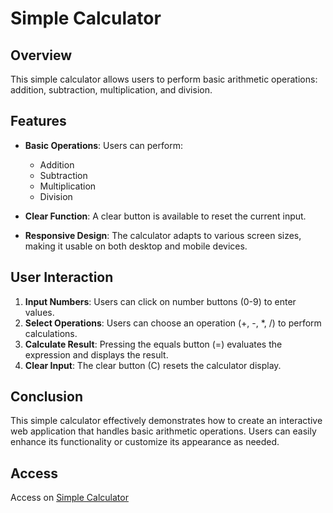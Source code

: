 # Simple Calculator

## Overview
This simple calculator allows users to perform basic arithmetic operations: addition, subtraction, multiplication, and division.

## Features
- **Basic Operations**: Users can perform:
  - Addition
  - Subtraction
  - Multiplication
  - Division

- **Clear Function**: A clear button is available to reset the current input.

- **Responsive Design**: The calculator adapts to various screen sizes, making it usable on both desktop and mobile devices.

## User Interaction
1. **Input Numbers**: Users can click on number buttons (0-9) to enter values.
2. **Select Operations**: Users can choose an operation (+, -, *, /) to perform calculations.
3. **Calculate Result**: Pressing the equals button (=) evaluates the expression and displays the result.
4. **Clear Input**: The clear button (C) resets the calculator display.

## Conclusion
This simple calculator effectively demonstrates how to create an interactive web application that handles basic arithmetic operations. Users can easily enhance its functionality or customize its appearance as needed.

## Access
Access on [Simple Calculator](https://markkimotho.github.io/calculator-web)